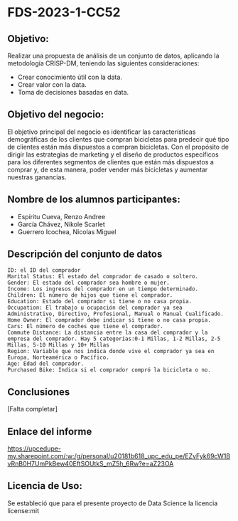 # FDS-2023-1-CC52
## Objetivo:
Realizar una propuesta de análisis de un conjunto de datos, aplicando la metodología CRISP-DM, teniendo las siguientes consideraciones:
- Crear conocimiento útil con la data.
- Crear valor con la data.
- Toma de decisiones basadas en data.
## Objetivo del negocio:
El objetivo principal del negocio es identificar las características demográficas de los clientes que compran bicicletas para predecir qué tipo de clientes están más dispuestos a compran bicicletas. Con el propósito de dirigir las estrategias de marketing y el diseño de productos específicos para los diferentes segmentos de clientes que están más dispuestos a comprar y, de esta manera, poder vender más bicicletas y aumentar nuestras ganancias.  
## Nombre de los alumnos participantes:
- Espíritu Cueva, Renzo Andree
- García Chávez, Nikole Scarlet
- Guerrero Icochea, Nicolas Miguel 
## Descripción del conjunto de datos
    ID: el ID del comprador 
    Marital Status: El estado del comprador de casado o soltero. 
    Gender: El estado del comprador sea hombre o mujer. 
    Income: Los ingresos del comprador en un tiempo determinado. 
    Children: El número de hijos que tiene el comprador. 
    Education: Estado del comprador si tiene o no casa propia. 
    Occupation: El trabajo u ocupación del comprador ya sea Administrativo, Directivo, Profesional, Manual o Manual Cualificado. 
    Home Owner: El comprador debe indicar si tiene o no casa propia. 
    Cars: El número de coches que tiene el comprador. 
    Commute Distance: La distancia entre la casa del comprador y la empresa del comprador. Hay 5 categorías:0-1 Millas, 1-2 Millas, 2-5 Millas, 5-10 Millas y 10+ Millas 
    Region: Variable que nos indica donde vive el comprador ya sea en Europa, Norteamérica o Pacífico. 
    Age: Edad del comprador. 
    Purchased Bike: Indica si el comprador compró la bicicleta o no. 
## Conclusiones
[Falta completar]
## Enlace del informe
https://upcedupe-my.sharepoint.com/:w:/g/personal/u20181b618_upc_edu_pe/EZvFyk69cW1BvRnB0H7UmPkBew40EftSOUtkS_mZ5h_6Rw?e=aZ23OA
## Licencia de Uso:
Se estableció que para el presente proyecto de Data Science la licencia license:mit
